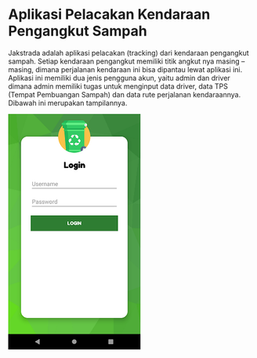 # Aplikasi Pelacakan Kendaraan Pengangkut Sampah 

Jakstrada adalah aplikasi pelacakan (tracking) dari kendaraan pengangkut sampah. Setiap kendaraan pengangkut memiliki titik angkut nya masing – masing, dimana perjalanan kendaraan ini bisa dipantau lewat aplikasi ini. Aplikasi ini memiliki dua jenis pengguna akun, yaitu admin dan driver dimana admin memiliki tugas untuk menginput data driver, data TPS (Tempat Pembuangan Sampah) dan data rute perjalanan kendaraannya. Dibawah ini merupakan tampilannya.

![alt text](https://github.com/meivaldi/TrackApps/blob/master/screenshoot/Screenshot_1604943637.png?raw=true)
